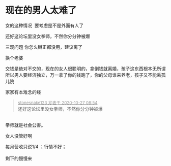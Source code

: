 # 现在的男人太难了


女的这种情况&nbsp;&nbsp;要考虑是不是外面有人了

还好这论坛里没女拳师，不然你分分钟被爆

三观问题 你怎么掰正都没用，建议离了

换个老婆<img id="aimg_HXqXP" onclick="zoom(this, this.src, 0, 0, 0)" class="zoom" src="https://cdn.jsdelivr.net/gh/hishis/forum-master/public/images/patch.gif" onmouseover="img_onmouseoverfunc(this)" onload="thumbImg(this)" border="0" alt="" />

交钱是绝对不交的，现在的女人很聪明的，拿倒钱就离婚，孩子这东西根本无所谓<br />
所以男人要经济独立，万一拿了你的钱跑了，你的父母谁来养老，孩子又不能丢孤儿院

家家有本难念的经

<div class="quote"><blockquote><font size="2"><a href="https://www.hostloc.com/forum.php?mod=redirect&amp;goto=findpost&amp;pid=9357319&amp;ptid=758822" target="_blank"><font color="#999999">stonesnake123 发表于 2020-10-27 08:54</font></a></font><br />
还好这论坛里没女拳师，不然你分分钟被爆</blockquote></div><br />
 拳师就是社会公害。

<img src="static/image/smiley/yct/008.gif" smilieid="39" border="0" alt="" />女人没管好啊&nbsp;&nbsp;

每月营收只说1/4 ；行情不好；<br />
<br />
剩下的慢慢来
